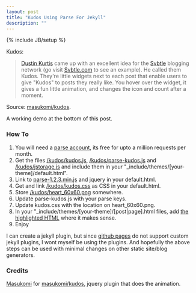 ```yaml
---
layout: post
title: "Kudos Using Parse For Jekyll"
description: ""
---
```

{% include JB/setup %}

Kudos:

> [Dustin Kurtis](http://dustincurtis.com/) came up with an excellent idea for
> the [Svbtle](http://svbtle.com/) blogging network (go visit
> [Svbtle.com](http://svbtle.com/) to see an example). He called them Kudos.
> They're little widgets next to each post that enable users to give "Kudos" to
> posts they really like. You hover over the widget, it gives a fun little
> animation, and changes the icon and count after a moment.

Source: [masukomi/kudos](https://github.com/masukomi/kudos).

A working demo at the bottom of this post.

### How To

1. You will need a [parse account](https://parse.com/plans), its free for upto a 
million requests per month.
2. Get the files [/kudos/kudos.js](/static/kudos/kudos.js), 
[/kudos/parse-kudos.js](/static/kudos/parse-kudos.js) and 
[/kudos/jstorage.js](/static/kudos/jstorage.js) and include them in your 
"_include/themes/\[your-theme\]/default.html".
3. Link to [parse-1.2.3.min.js](http://www.parsecdn.com/js/parse-1.2.3.min.js)
and jquery in your default.html.
4. Get and link [/kudos/kudos.css](/static/kudos/kudos.css) as CSS in your default.html.
5. Store [/kudos/heart_60x60.png](/static/kudos/heart_60x60.png) somewhere. 
6. Update parse-kudos.js with your parse keys.
7. Update kudos.css with the location on heart_60x60.png.
8. In your "_include/themes/\[your-theme\]/\[post|page\].html files, add [the
highlighted
HTML](https://github.com/amitu/amitu.github.com/blob/master/_includes/themes/the-program/page.html#L18-L28) 
where it makes sense.
9. Enjoy

I can create a jekyll plugin, but since [github pages](http://pages.github.com/)
do not support custom jekyll plugins, I wont myself be using the plugins. And 
hopefully the above steps can be used with minimal changes on other static 
site/blog generators.

### Credits

[Masukomi](http://www.masukomi.org/) for 
[masukomi/kudos](https://github.com/masukomi/kudos), jquery plugin that does 
the animation.
